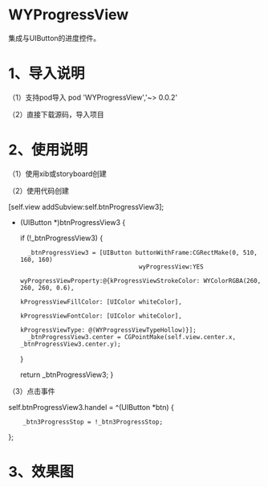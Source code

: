 # WYProgressView
集成与UIButton的进度控件。

# 1、导入说明
（1）支持pod导入
pod 'WYProgressView','~> 0.0.2'

（2）直接下载源码，导入项目


# 2、使用说明
（1）使用xib或storyboard创建
  

（2）使用代码创建

[self.view addSubview:self.btnProgressView3];

- (UIButton *)btnProgressView3 {
    
    if (!_btnProgressView3) {
        
        _btnProgressView3 = [UIButton buttonWithFrame:CGRectMake(0, 510, 160, 160)
                                       wyProgressView:YES
                               wyProgressViewProperty:@{kProgressViewStrokeColor: WYColorRGBA(260, 260, 260, 0.6),
                                                        kProgressViewFillColor: [UIColor whiteColor],
                                                        kProgressViewFontColor: [UIColor whiteColor],
                                                        kProgressViewType: @(WYProgressViewTypeHollow)}];
        _btnProgressView3.center = CGPointMake(self.view.center.x, _btnProgressView3.center.y);
    }
    
    return _btnProgressView3;
}

（3）点击事件
  
  self.btnProgressView3.handel = ^(UIButton *btn) {
        
        _btn3ProgressStop = !_btn3ProgressStop;
  };
  
# 3、效果图
